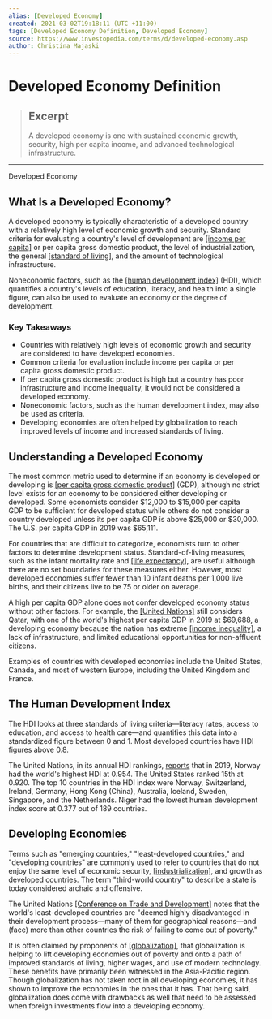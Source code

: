 ```yaml
---
alias: [Developed Economy]
created: 2021-03-02T19:18:11 (UTC +11:00)
tags: [Developed Economy Definition, Developed Economy]
source: https://www.investopedia.com/terms/d/developed-economy.asp
author: Christina Majaski
---
```


# Developed Economy Definition

> ## Excerpt
> A developed economy is one with sustained economic growth, security, high per capita income, and advanced technological infrastructure.

---

Developed Economy
## What Is a Developed Economy?

A developed economy is typically characteristic of a developed country with a relatively high level of economic growth and security. Standard criteria for evaluating a country's level of development are [[income per capita]](https://www.investopedia.com/terms/i/income-per-capita.asp) or per capita gross domestic product, the level of industrialization, the general [[standard of living]](https://www.investopedia.com/terms/s/standard-of-living.asp), and the amount of technological infrastructure.

Noneconomic factors, such as the [[human development index]](https://www.investopedia.com/terms/h/human-development-index-hdi.asp) (HDI), which quantifies a country's levels of education, literacy, and health into a single figure, can also be used to evaluate an economy or the degree of development.

### Key Takeaways

-   Countries with relatively high levels of economic growth and security are considered to have developed economies.
-   Common criteria for evaluation include income per capita or per capita gross domestic product.
-   If per capita gross domestic product is high but a country has poor infrastructure and income inequality, it would not be considered a developed economy.
-   Noneconomic factors, such as the human development index, may also be used as criteria.
-   Developing economies are often helped by globalization to reach improved levels of income and increased standards of living.

## Understanding a Developed Economy

The most common metric used to determine if an economy is developed or developing is [[per capita gross domestic product]](https://www.investopedia.com/terms/p/per-capita-gdp.asp) (GDP), although no strict level exists for an economy to be considered either developing or developed. Some economists consider $12,000 to $15,000 per capita GDP to be sufficient for developed status while others do not consider a country developed unless its per capita GDP is above $25,000 or $30,000. The U.S. per capita GDP in 2019 was $65,111.

For countries that are difficult to categorize, economists turn to other factors to determine development status. Standard-of-living measures, such as the infant mortality rate and [[life expectancy]](https://www.investopedia.com/terms/l/lifeexpectancy.asp), are useful although there are no set boundaries for these measures either. However, most developed economies suffer fewer than 10 infant deaths per 1,000 live births, and their citizens live to be 75 or older on average.

A high per capita GDP alone does not confer developed economy status without other factors. For example, the [[United Nations]](https://www.investopedia.com/terms/u/united-nations-un.asp) still considers Qatar, with one of the world's highest per capita GDP in 2019 at $69,688, a developing economy because the nation has extreme [[income inequality]](https://www.investopedia.com/terms/i/income-inequality.asp), a lack of infrastructure, and limited educational opportunities for non-affluent citizens.

Examples of countries with developed economies include the United States, Canada, and most of western Europe, including the United Kingdom and France.

## The Human Development Index

The HDI looks at three standards of living criteria—literacy rates, access to education, and access to health care—and quantifies this data into a standardized figure between 0 and 1. Most developed countries have HDI figures above 0.8.

The United Nations, in its annual HDI rankings, [reports](http://hdr.undp.org/en/content/2019-human-development-index-ranking) that in 2019, Norway had the world's highest HDI at 0.954. The United States ranked 15th at 0.920. The top 10 countries in the HDI index were Norway, Switzerland, Ireland, Germany, Hong Kong (China), Australia, Iceland, Sweden, Singapore, and the Netherlands. Niger had the lowest human development index score at 0.377 out of 189 countries.

## Developing Economies

Terms such as "emerging countries," "least-developed countries," and "developing countries" are commonly used to refer to countries that do not enjoy the same level of economic security, [[industrialization]](https://www.investopedia.com/terms/i/industrialization.asp), and growth as developed countries. The term "third-world country" to describe a state is today considered archaic and offensive.

The United Nations [[Conference on Trade and Development]](https://unctad.org/en/pages/aldc/least%20developed%20countries/ldcs.aspx?Ev=,,ows_EventDate,descending&Ne=1,5,,&Do=6,5,,) notes that the world's least-developed countries are "deemed highly disadvantaged in their development process—many of them for geographical reasons—and (face) more than other countries the risk of failing to come out of poverty."

It is often claimed by proponents of [[globalization]](https://www.investopedia.com/terms/g/globalization.asp), that globalization is helping to lift developing economies out of poverty and onto a path of improved standards of living, higher wages, and use of modern technology. These benefits have primarily been witnessed in the Asia-Pacific region. Though globalization has not taken root in all developing economies, it has shown to improve the economies in the ones that it has. That being said, globalization does come with drawbacks as well that need to be assessed when foreign investments flow into a developing economy.
